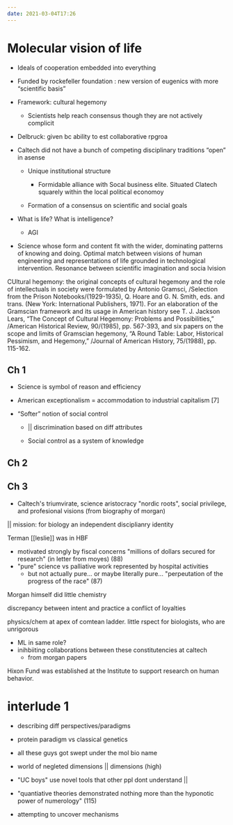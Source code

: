 ```yaml
---
date: 2021-03-04T17:26
---
```

# Molecular vision of life

* Ideals of cooperation embedded into everything

* Funded by rockefeller foundation : new version of eugenics with more “scientific basis”

* Framework: cultural hegemony

	* Scientists help reach consensus though they are not actively complicit

* Delbruck: given bc ability to est collaborative rpgroa

* Caltech did not have a bunch of competing disciplinary traditions “open” in  asense

	* Unique institutional structure

		* Formidable alliance with Socal business elite. Situated Clatech squarely within the local political economoy

	* Formation of a consensus on scientific and social goals

* What is life? What is intelligence?

	* AGI

* Science whose form and content fit with the wider, dominating patterns of knowing and doing. Optimal match between visions of human engineering and representations of life grounded in technological intervention. Resonance between scientific imagination and socia lvision

CUltural hegemony: the original concepts of cultural hegemony and the role of intellectuals in society were formulated by Antonio Gramsci, /Selection from the Prison Notebooks/(1929-1935), Q. Hoare and G. N. Smith, eds. and trans. (New York: International Publishers, 1971). For an elaboration of the Gramscian framework and its usage in American history see T. J. Jackson Lears, “The Concept of Cultural Hegemony: Problems and Possibilities,” /American Historical Review, 90/(1985), pp. 567-393, and six papers on the scope and limits of Gramscian hegemony, “A Round Table: Labor, Historical Pessimism, and Hegemony,” /Journal of American History, 75/(1988), pp. 115-162. 
				
			
## Ch 1

* Science is symbol of reason and efficiency

* American exceptionalism = accommodation to industrial capitalism [7]

* “Softer” notion of social control

	* || discrimination based on diff attributes

	* Social control as a system of knowledge

## Ch 2 

## Ch 3
- Caltech's triumvirate, science aristocracy "nordic roots", social privilege, and profesional visions (from biography of morgan)

|| mission: for biology an independent disciplianry identity

Terman [[leslie]] was in HBF

- motivated strongly by fiscal concerns
"millions of dollars secured for research" (in letter from moyes) (88)
- "pure" science vs palliative work represented by hospital activities
	- but not actually pure... or maybe literally pure... "perpeutation of the progress of the race" (87)

Morgan himself did little chemistry

discrepancy between intent and practice a conflict of loyalties

physics/chem at apex of comtean ladder. little rspect for biologists, who are unrigorous
- ML in same role?
- inihbiiting collaborations between these constitutencies at caltech
	- from morgan papers

Hixon Fund was established at the Institute to support research on human behavior.


# interlude 1

- describing diff perspectives/paradigms
- protein paradigm vs classical genetics
- all these guys got swept under the mol bio name

- world of negleted dimensions || dimensions (high)

- "UC boys" use novel tools that other ppl dont understand ||
- "quantiative theories demonstrated nothing more than the hyponotic power of numerology" (115)
- attempting to uncover mechanisms